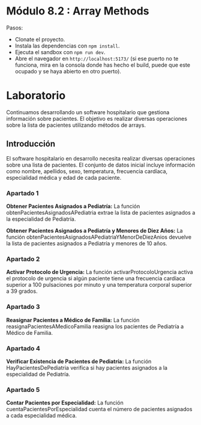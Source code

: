 # Módulo 8.2 : Array Methods

Pasos:

- Clonate el proyecto.
- Instala las dependencias con `npm install`.
- Ejecuta el sandbox con `npm run dev`.
- Abre el navegador en `http://localhost:5173/` (si ese puerto no te funciona, mira en la consola donde has hecho el build, puede que este ocupado y se haya abierto en otro puerto).



# Laboratorio

Continuamos desarrollando un software hospitalario que gestiona información sobre pacientes. El objetivo es realizar diversas operaciones sobre la lista de pacientes utilizando métodos de arrays.

## Introducción
El software hospitalario en desarrollo necesita realizar diversas operaciones sobre una lista de pacientes. El conjunto de datos inicial incluye información como nombre, apellidos, sexo, temperatura, frecuencia cardíaca, especialidad médica y edad de cada paciente.

### Apartado 1
**Obtener Pacientes Asignados a Pediatría:**
La función obtenPacientesAsignadosAPediatria extrae la lista de pacientes asignados a la especialidad de Pediatría.

**Obtener Pacientes Asignados a Pediatría y Menores de Diez Años:**
La función obtenPacientesAsignadosAPediatriaYMenorDeDiezAnios devuelve la lista de pacientes asignados a Pediatría y menores de 10 años.

### Apartado 2
**Activar Protocolo de Urgencia:**
La función activarProtocoloUrgencia activa el protocolo de urgencia si algún paciente tiene una frecuencia cardíaca superior a 100 pulsaciones por minuto y una temperatura corporal superior a 39 grados.

### Apartado 3
**Reasignar Pacientes a Médico de Familia:**
La función reasignaPacientesAMedicoFamilia reasigna los pacientes de Pediatría a Médico de Familia.

### Apartado 4
**Verificar Existencia de Pacientes de Pediatría:**
La función HayPacientesDePediatria verifica si hay pacientes asignados a la especialidad de Pediatría.

### Apartado 5
**Contar Pacientes por Especialidad:**
La función cuentaPacientesPorEspecialidad cuenta el número de pacientes asignados a cada especialidad médica.